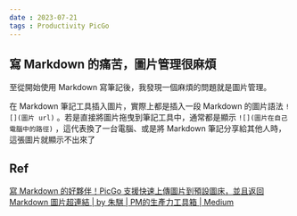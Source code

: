 ```yaml
---
date : 2023-07-21
tags : Productivity PicGo
---
```

## 寫 Markdown 的痛苦，圖片管理很麻煩

至從開始使用 Markdown 寫筆記後，我發現一個麻煩的問題就是圖片管理。

在 Markdown 筆記工具插入圖片，實際上都是插入一段 Markdown 的圖片語法 `![](圖片 url)` 。若是直接將圖片拖曳到筆記工具中，通常都是顯示 `![](圖片在自己電腦中的路徑)` ，這代表換了一台電腦、或是將 Markdown 筆記分享給其他人時，這張圖片就顯示不出來了

## Ref
[寫 Markdown 的好夥伴！PicGo 支援快速上傳圖片到預設圖床，並且返回 Markdown 圖片超連結 | by 朱騏 | PM的生產力工具箱 | Medium](https://medium.com/pm%E7%9A%84%E7%94%9F%E7%94%A2%E5%8A%9B%E5%B7%A5%E5%85%B7%E7%AE%B1/%E5%AF%AB-markdown-%E7%9A%84%E5%A5%BD%E5%A4%A5%E4%BC%B4-picgo-%E6%94%AF%E6%8F%B4%E5%BF%AB%E9%80%9F%E4%B8%8A%E5%82%B3%E5%9C%96%E7%89%87%E5%88%B0%E9%A0%90%E8%A8%AD%E5%9C%96%E5%BA%8A-%E4%B8%A6%E4%B8%94%E8%BF%94%E5%9B%9E-markdown-%E5%9C%96%E7%89%87%E6%A0%BC%E5%BC%8F-7b83ad56ddb7)
